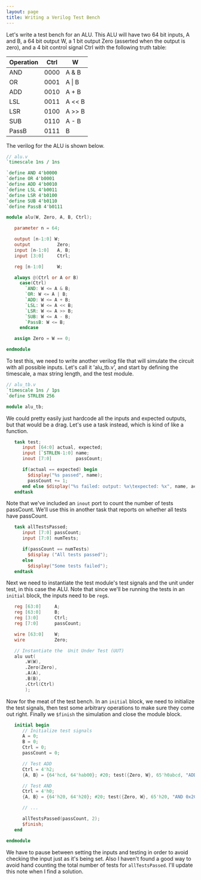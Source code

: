 ```yaml
---
layout: page
title: Writing a Verilog Test Bench
---
```


Let's write a test bench for an ALU. This ALU will have two 64 bit inputs, A and B, a 64 bit output W, a 1 bit output Zero (asserted when the output is zero), and a 4 bit control signal Ctrl with the following truth table:

| Operation | Ctrl | W |
| --- | --- | --- |
| AND | 0000 | A & B |
| OR | 0001 | A \| B |
| ADD | 0010 | A + B |
| LSL | 0011 | A << B |
| LSR | 0100 | A >> B |
| SUB | 0110 | A - B |
| PassB | 0111 | B |

The verilog for the ALU is shown below.

```verilog
// alu.v
`timescale 1ns / 1ns

`define AND 4'b0000
`define OR 4'b0001
`define ADD 4'b0010
`define LSL 4'b0011
`define LSR 4'b0100
`define SUB 4'b0110
`define PassB 4'b0111

module alu(W, Zero, A, B, Ctrl);

   parameter n = 64;

   output [n-1:0] W;
   output          Zero;
   input [n-1:0]   A, B;
   input [3:0]     Ctrl;

   reg [n-1:0]     W;

   always @(Ctrl or A or B)
     case(Ctrl)
       `AND: W <= A & B;
       `OR: W <= A | B;
       `ADD: W <= A + B;
       `LSL: W <= A << B;
       `LSR: W <= A >> B;
       `SUB: W <= A - B;
       `PassB: W <= B;
     endcase

   assign Zero = W == 0;

endmodule
```

To test this, we need to write another verilog file that will simulate the circuit with all possible inputs. Let's call it 'alu_tb.v', and start by defining the timescale, a max string length, and the test module.

```verilog
// alu_tb.v
`timescale 1ns / 1ps
`define STRLEN 256

module alu_tb;
```

We could pretty easily just hardcode all the inputs and expected outputs, but that would be a drag. Let's use a task instead, which is kind of like a function.

```verilog
   task test;
      input [64:0] actual, expected;
      input [`STRLEN-1:0] name;
      inout [7:0]         passCount;

      if(actual == expected) begin
        $display("%s passed", name);
        passCount += 1;
      end else $display("%s failed: output: %x\texpected: %x", name, actual, expected);
   endtask
```

Note that we've included an `inout` port to count the number of tests passCount. We'll use this in another task that reports on whether all tests have passCount.

```verilog
   task allTestsPassed;
      input [7:0] passCount;
      input [7:0] numTests;

      if(passCount == numTests)
        $display ("All tests passed");
      else
        $display("Some tests failed");
   endtask
```

Next we need to instantiate the test module's test signals and the unit under test, in this case the ALU. Note that since we'll be running the tests in an `initial` block, the inputs need to be `reg`s.

```verilog
   reg [63:0]     A;
   reg [63:0]     B;
   reg [3:0]      Ctrl;
   reg [7:0]      passCount;

   wire [63:0]    W;
   wire           Zero;

   // Instantiate the  Unit Under Test (UUT)
   alu uut(
	   .W(W),
	   .Zero(Zero),
	   .A(A),
	   .B(B),
	   .Ctrl(Ctrl)
	   );
```

Now for the meat of the test bench. In an `initial` block, we need to initialize the test signals, then test some arbitrary operations to make sure they come out right. Finally we `$finish` the simulation and close the module block.

```verilog
   initial begin
      // Initialize test signals
      A = 0;
      B = 0;
      Ctrl = 0;
      passCount = 0;

      // Test ADD
      Ctrl = 4'h2;
      {A, B} = {64'hcd, 64'hab00}; #20; test({Zero, W}, 65'h0abcd, "ADD 0xcd, 0xab", passCount);

      // Test AND
      Ctrl = 4'h0;
      {A, B} = {64'h20, 64'h20}; #20; test({Zero, W}, 65'h20, "AND 0x20,0x20", passCount);

      // ...

      allTestsPassed(passCount, 2);
      $finish;
   end

endmodule
```

We have to pause between setting the inputs and testing in order to avoid checking the input just as it's being set. Also I haven't found a good way to avoid hand counting the total number of tests for `allTestsPassed`. I'll update this note when I find a solution.